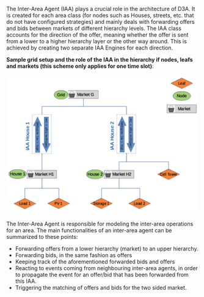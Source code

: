 The Inter-Area Agent (IAA) plays a crucial role in the architecture of D3A.
It is created for each area class (for nodes such as Houses, streets, etc. that do not have configured strategies) and mainly deals with forwarding offers and bids between markets of different hierarchy levels. 
The IAA class accounts for the direction of the offer, meaning whether the offer is sent from a lower to a higher hierarchy layer or the other way around.
This is achieved by creating two separate IAA Engines for each direction.

**Sample grid setup and the role of the IAA in the hierarchy if nodes, leafs and markets (this scheme only applies for one time slot)**:

![img](img\inter-area-agent-1.png)

The Inter-Area Agent is responsible for modeling the inter-area operations for an area. The main functionalities of an inter-area agent can be summarized to these points:

- Forwarding offers from a lower hierarchy (market) to an upper hierarchy.
- Forwarding bids, in the same fashion as offers
- Keeping track of the aforementioned forwarded bids and offers
- Reacting to events coming from neighbouring inter-area agents, in order to propagate the event for an offer/bid that has been forwarded from this IAA.
- Triggering the matching of offers and bids for the two sided market.